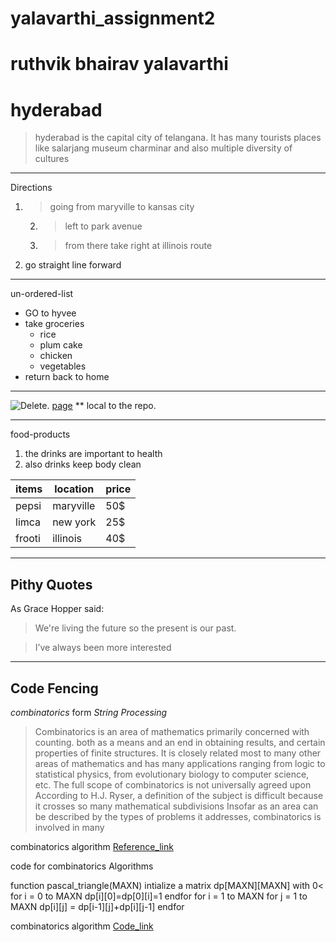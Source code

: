  # yalavarthi_assignment2
 # ruthvik bhairav yalavarthi
 # hyderabad
 > hyderabad is the capital city of telangana. It has many tourists places like salarjang museum
   charminar and also multiple diversity of cultures


 *****
Directions
 1. > going from maryville to kansas city 
       2. > left to park avenue 
       3. > from there take right at illinois route 
4. go straight line forward

******
un-ordered-list
* GO to hyvee
* take groceries
    * rice
    * plum cake
    * chicken 
    * vegetables
 * return back to home   
 ------------------------
![Delete](C:\Users\S545261\Documents\GitHub\assignment2-yalavarthi\sachin.jpg).
 [page](AboutMe.md) ** local to the repo.


 *******
 food-products
 1. the drinks are important to health
 2.  also drinks keep body clean

| items | location | price |
| ------| ---------|-------| 
| pepsi | maryville| 50$ |
| limca | new york | 25$ |
| frooti| illinois | 40$ |
  

*****************

## Pithy Quotes

As Grace Hopper said:

> We're living the future so the present is our past.

> I’ve always been more interested

---
## Code Fencing

*combinatorics* form *String Processing* 
> Combinatorics is an area of mathematics primarily concerned with counting.
> both as a means and an end in obtaining results, and certain properties of finite structures. It is closely related most
> to many other areas of mathematics and has many applications ranging from logic to statistical physics, from evolutionary biology to computer science, etc.
>The full scope of combinatorics is not universally agreed upon According to H.J. Ryser, a definition of the subject is difficult because it crosses so many mathematical subdivisions
> Insofar as an area can be described by the types of problems it addresses, combinatorics is involved in many

combinatorics algorithm [Reference_link](https://en.wikipedia.org/wiki/Combinatorial_optimization)

code for combinatorics Algorithms

function pascal_triangle(MAXN) 
          intialize a matrix dp[MAXN][MAXN] with 0<
          for i = 0 to MAXN 
          dp[i][0]=dp[0][i]=1
          endfor
          for i = 1 to MAXN
          for j = 1 to MAXN
          dp[i][j] = dp[i-1][j]+dp[i][j-1]
          endfor
          


combinatorics algorithm [Code_link](https://www.hackerearth.com/practice/math/combinatorics/basics-of-combinatorics/tutorial/)

